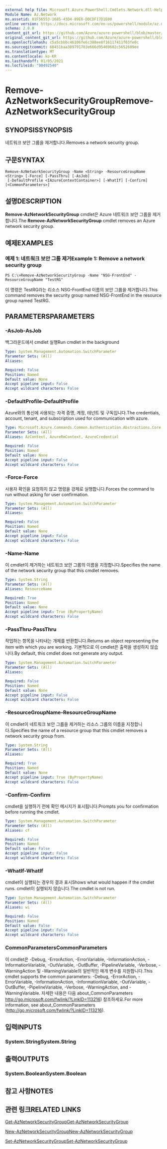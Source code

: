 ```yaml
---
external help file: Microsoft.Azure.PowerShell.Cmdlets.Network.dll-Help.xml
Module Name: Az.Network
ms.assetid: 01F56553-1685-43D4-89E6-DDCDF17D1E00
online version: https://docs.microsoft.com/en-us/powershell/module/az.network/remove-aznetworksecuritygroup
schema: 2.0.0
content_git_url: https://github.com/Azure/azure-powershell/blob/master/src/Network/Network/help/Remove-AzNetworkSecurityGroup.md
original_content_git_url: https://github.com/Azure/azure-powershell/blob/master/src/Network/Network/help/Remove-AzNetworkSecurityGroup.md
ms.openlocfilehash: c5a5cbbbc46106fe6c388ee8f16117411f03fe0c
ms.sourcegitcommit: 68451baa389791703e666d95469602c5652609ee
ms.translationtype: MT
ms.contentlocale: ko-KR
ms.lasthandoff: 01/05/2021
ms.locfileid: "98492540"
---
```

# <span data-ttu-id="b67f2-101">Remove-AzNetworkSecurityGroup</span><span class="sxs-lookup"><span data-stu-id="b67f2-101">Remove-AzNetworkSecurityGroup</span></span>

## <span data-ttu-id="b67f2-102">SYNOPSIS</span><span class="sxs-lookup"><span data-stu-id="b67f2-102">SYNOPSIS</span></span>
<span data-ttu-id="b67f2-103">네트워크 보안 그룹을 제거합니다.</span><span class="sxs-lookup"><span data-stu-id="b67f2-103">Removes a network security group.</span></span>

## <span data-ttu-id="b67f2-104">구문</span><span class="sxs-lookup"><span data-stu-id="b67f2-104">SYNTAX</span></span>

```
Remove-AzNetworkSecurityGroup -Name <String> -ResourceGroupName <String> [-Force] [-PassThru] [-AsJob]
 [-DefaultProfile <IAzureContextContainer>] [-WhatIf] [-Confirm] [<CommonParameters>]
```

## <span data-ttu-id="b67f2-105">설명</span><span class="sxs-lookup"><span data-stu-id="b67f2-105">DESCRIPTION</span></span>
<span data-ttu-id="b67f2-106">**Remove-AzNetworkSecurityGroup** cmdlet은 Azure 네트워크 보안 그룹을 제거합니다.</span><span class="sxs-lookup"><span data-stu-id="b67f2-106">The **Remove-AzNetworkSecurityGroup** cmdlet removes an Azure network security group.</span></span>

## <span data-ttu-id="b67f2-107">예제</span><span class="sxs-lookup"><span data-stu-id="b67f2-107">EXAMPLES</span></span>

### <span data-ttu-id="b67f2-108">예제 1: 네트워크 보안 그룹 제거</span><span class="sxs-lookup"><span data-stu-id="b67f2-108">Example 1: Remove a network security group</span></span>
```
PS C:\>Remove-AzNetworkSecurityGroup -Name "NSG-FrontEnd" -ResourceGroupName "TestRG"
```

<span data-ttu-id="b67f2-109">이 명령은 TestRG라는 리소스 NSG-FrontEnd 이름의 보안 그룹을 제거합니다.</span><span class="sxs-lookup"><span data-stu-id="b67f2-109">This command removes the security group named NSG-FrontEnd in the resource group named TestRG.</span></span>

## <span data-ttu-id="b67f2-110">PARAMETERS</span><span class="sxs-lookup"><span data-stu-id="b67f2-110">PARAMETERS</span></span>

### <span data-ttu-id="b67f2-111">-AsJob</span><span class="sxs-lookup"><span data-stu-id="b67f2-111">-AsJob</span></span>
<span data-ttu-id="b67f2-112">백그라운드에서 cmdlet 실행</span><span class="sxs-lookup"><span data-stu-id="b67f2-112">Run cmdlet in the background</span></span>

```yaml
Type: System.Management.Automation.SwitchParameter
Parameter Sets: (All)
Aliases:

Required: False
Position: Named
Default value: None
Accept pipeline input: False
Accept wildcard characters: False
```

### <span data-ttu-id="b67f2-113">-DefaultProfile</span><span class="sxs-lookup"><span data-stu-id="b67f2-113">-DefaultProfile</span></span>
<span data-ttu-id="b67f2-114">Azure와의 통신에 사용되는 자격 증명, 계정, 테넌트 및 구독입니다.</span><span class="sxs-lookup"><span data-stu-id="b67f2-114">The credentials, account, tenant, and subscription used for communication with azure.</span></span>

```yaml
Type: Microsoft.Azure.Commands.Common.Authentication.Abstractions.Core.IAzureContextContainer
Parameter Sets: (All)
Aliases: AzContext, AzureRmContext, AzureCredential

Required: False
Position: Named
Default value: None
Accept pipeline input: False
Accept wildcard characters: False
```

### <span data-ttu-id="b67f2-115">-Force</span><span class="sxs-lookup"><span data-stu-id="b67f2-115">-Force</span></span>
<span data-ttu-id="b67f2-116">사용자 확인을 요청하지 않고 명령을 강제로 실행합니다.</span><span class="sxs-lookup"><span data-stu-id="b67f2-116">Forces the command to run without asking for user confirmation.</span></span>

```yaml
Type: System.Management.Automation.SwitchParameter
Parameter Sets: (All)
Aliases:

Required: False
Position: Named
Default value: None
Accept pipeline input: False
Accept wildcard characters: False
```

### <span data-ttu-id="b67f2-117">-Name</span><span class="sxs-lookup"><span data-stu-id="b67f2-117">-Name</span></span>
<span data-ttu-id="b67f2-118">이 cmdlet이 제거하는 네트워크 보안 그룹의 이름을 지정합니다.</span><span class="sxs-lookup"><span data-stu-id="b67f2-118">Specifies the name of the network security group that this cmdlet removes.</span></span>

```yaml
Type: System.String
Parameter Sets: (All)
Aliases: ResourceName

Required: True
Position: Named
Default value: None
Accept pipeline input: True (ByPropertyName)
Accept wildcard characters: False
```

### <span data-ttu-id="b67f2-119">-PassThru</span><span class="sxs-lookup"><span data-stu-id="b67f2-119">-PassThru</span></span>
<span data-ttu-id="b67f2-120">작업하는 항목을 나타내는 개체를 반환합니다.</span><span class="sxs-lookup"><span data-stu-id="b67f2-120">Returns an object representing the item with which you are working.</span></span>
<span data-ttu-id="b67f2-121">기본적으로 이 cmdlet은 출력을 생성하지 않습니다.</span><span class="sxs-lookup"><span data-stu-id="b67f2-121">By default, this cmdlet does not generate any output.</span></span>

```yaml
Type: System.Management.Automation.SwitchParameter
Parameter Sets: (All)
Aliases:

Required: False
Position: Named
Default value: None
Accept pipeline input: False
Accept wildcard characters: False
```

### <span data-ttu-id="b67f2-122">-ResourceGroupName</span><span class="sxs-lookup"><span data-stu-id="b67f2-122">-ResourceGroupName</span></span>
<span data-ttu-id="b67f2-123">이 cmdlet이 네트워크 보안 그룹을 제거하는 리소스 그룹의 이름을 지정합니다.</span><span class="sxs-lookup"><span data-stu-id="b67f2-123">Specifies the name of a resource group that this cmdlet removes a network security group from.</span></span>

```yaml
Type: System.String
Parameter Sets: (All)
Aliases:

Required: True
Position: Named
Default value: None
Accept pipeline input: True (ByPropertyName)
Accept wildcard characters: False
```

### <span data-ttu-id="b67f2-124">-Confirm</span><span class="sxs-lookup"><span data-stu-id="b67f2-124">-Confirm</span></span>
<span data-ttu-id="b67f2-125">cmdlet을 실행하기 전에 확인 메시지가 표시됩니다.</span><span class="sxs-lookup"><span data-stu-id="b67f2-125">Prompts you for confirmation before running the cmdlet.</span></span>

```yaml
Type: System.Management.Automation.SwitchParameter
Parameter Sets: (All)
Aliases: cf

Required: False
Position: Named
Default value: False
Accept pipeline input: False
Accept wildcard characters: False
```

### <span data-ttu-id="b67f2-126">-WhatIf</span><span class="sxs-lookup"><span data-stu-id="b67f2-126">-WhatIf</span></span>
<span data-ttu-id="b67f2-127">cmdlet이 실행되는 경우의 결과 표시</span><span class="sxs-lookup"><span data-stu-id="b67f2-127">Shows what would happen if the cmdlet runs.</span></span>
<span data-ttu-id="b67f2-128">cmdlet이 실행되지 않습니다.</span><span class="sxs-lookup"><span data-stu-id="b67f2-128">The cmdlet is not run.</span></span>

```yaml
Type: System.Management.Automation.SwitchParameter
Parameter Sets: (All)
Aliases: wi

Required: False
Position: Named
Default value: False
Accept pipeline input: False
Accept wildcard characters: False
```

### <span data-ttu-id="b67f2-129">CommonParameters</span><span class="sxs-lookup"><span data-stu-id="b67f2-129">CommonParameters</span></span>
<span data-ttu-id="b67f2-130">이 cmdlet은 -Debug, -ErrorAction, -ErrorVariable, -InformationAction, -InformationVariable, -OutVariable, -OutBuffer, -PipelineVariable, -Verbose, -WarningAction 및 -WarningVariable의 일반적인 매개 변수를 지원합니다.</span><span class="sxs-lookup"><span data-stu-id="b67f2-130">This cmdlet supports the common parameters: -Debug, -ErrorAction, -ErrorVariable, -InformationAction, -InformationVariable, -OutVariable, -OutBuffer, -PipelineVariable, -Verbose, -WarningAction, and -WarningVariable.</span></span> <span data-ttu-id="b67f2-131">자세한 내용은 다음 about_CommonParameters http://go.microsoft.com/fwlink/?LinkID=113216) 참조하세요.</span><span class="sxs-lookup"><span data-stu-id="b67f2-131">For more information, see about_CommonParameters (http://go.microsoft.com/fwlink/?LinkID=113216).</span></span>

## <span data-ttu-id="b67f2-132">입력</span><span class="sxs-lookup"><span data-stu-id="b67f2-132">INPUTS</span></span>

### <span data-ttu-id="b67f2-133">System.String</span><span class="sxs-lookup"><span data-stu-id="b67f2-133">System.String</span></span>

## <span data-ttu-id="b67f2-134">출력</span><span class="sxs-lookup"><span data-stu-id="b67f2-134">OUTPUTS</span></span>

### <span data-ttu-id="b67f2-135">System.Boolean</span><span class="sxs-lookup"><span data-stu-id="b67f2-135">System.Boolean</span></span>

## <span data-ttu-id="b67f2-136">참고 사항</span><span class="sxs-lookup"><span data-stu-id="b67f2-136">NOTES</span></span>

## <span data-ttu-id="b67f2-137">관련 링크</span><span class="sxs-lookup"><span data-stu-id="b67f2-137">RELATED LINKS</span></span>

[<span data-ttu-id="b67f2-138">Get-AzNetworkSecurityGroup</span><span class="sxs-lookup"><span data-stu-id="b67f2-138">Get-AzNetworkSecurityGroup</span></span>](./Get-AzNetworkSecurityGroup.md)

[<span data-ttu-id="b67f2-139">New-AzNetworkSecurityGroup</span><span class="sxs-lookup"><span data-stu-id="b67f2-139">New-AzNetworkSecurityGroup</span></span>](./New-AzNetworkSecurityGroup.md)

[<span data-ttu-id="b67f2-140">Set-AzNetworkSecurityGroup</span><span class="sxs-lookup"><span data-stu-id="b67f2-140">Set-AzNetworkSecurityGroup</span></span>](./Set-AzNetworkSecurityGroup.md)



